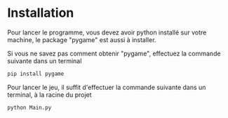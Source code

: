 # Installation

Pour lancer le programme, vous devez avoir python installé sur votre machine, le package "pygame" est aussi à installer.

Si vous ne savez pas comment obtenir "pygame", effectuez la commande suivante dans un terminal

```bash
pip install pygame
```

Pour lancer le jeu, il suffit d'effectuer la commande suivante dans un terminal, à la racine du projet

```bash
python Main.py
```